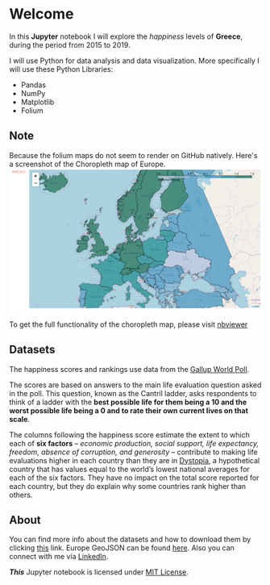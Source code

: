 ﻿# Welcome

In this **Jupyter** notebook I will explore the *happiness* levels of **Greece**, during the period from 2015 to 2019.

I will use Python for data analysis and data visualization. More specifically I will use these Python Libraries:

- Pandas
- NumPy
- Matplotlib
- Folium

## Note
Because the folium maps do not seem to render on GitHub natively. Here's a screenshot of the Choropleth map of Europe.
![alt text](https://raw.githubusercontent.com/Stathis-Kal/world-happiness/master/europe_map.png "Happiness Score of Europe Map")

To get the full functionality of the choropleth map, please visit [nbviewer](https://nbviewer.jupyter.org/github/Stathis-Kal/world-happiness/blob/master/Happiness-levels.ipynb)

## Datasets

The happiness scores and rankings use data from the [Gallup World Poll](https://www.gallup.com/analytics/247355/gallup-world-happiness-report.aspx).

The scores are based on answers to the main life evaluation question asked in the poll. This question, known as the Cantril ladder, asks respondents to think of a ladder with the **best possible life for them being a 10 and the worst possible life being a 0 and to rate their own current lives on that scale**.

The columns following the happiness score estimate the extent to which each of **six factors** – *economic production, social support, life expectancy, freedom, absence of corruption, and generosity* – contribute to making life evaluations higher in each country than they are in [Dystopia](https://en.wikipedia.org/wiki/Dystopia), a hypothetical country that has values equal to the world’s lowest national averages for each of the six factors. They have no impact on the total score reported for each country, but they do explain why some countries rank higher than others.

## About

You can find more info about the datasets and how to download them by clicking [this](https://www.kaggle.com/unsdsn/world-happiness) link. Europe GeoJSON can be found [here](https://github.com/leakyMirror/map-of-europe/blob/master/GeoJSON/europe.geojson).
Also you can connect with me via [LinkedIn](https://gr.linkedin.com/in/efstathios-kaloutsidis).

***This***  Jupyter notebook is licensed under [MIT License](LICENSE).
